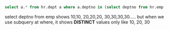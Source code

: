 ``` sql
select a.* from hr.dept a where a.deptno in (select deptno from hr.emp x where x.sal > 1000);

```

select deptno from emp shows 10,10, 20,20,20, 30,30,30,30..... but when we use subquery at where, it shows **DISTINCT** values only like 10, 20, 30
